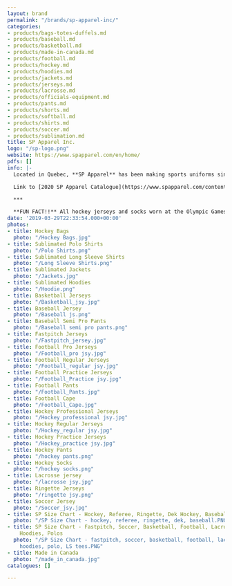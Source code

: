 ```yaml
---
layout: brand
permalink: "/brands/sp-apparel-inc/"
categories:
- products/bags-totes-duffels.md
- products/baseball.md
- products/basketball.md
- products/made-in-canada.md
- products/football.md
- products/hockey.md
- products/hoodies.md
- products/jackets.md
- products/jerseys.md
- products/lacrosse.md
- products/officials-equipment.md
- products/pants.md
- products/shorts.md
- products/softball.md
- products/shirts.md
- products/soccer.md
- products/sublimation.md
title: SP Apparel Inc.
logo: "/sp-logo.png"
website: https://www.spapparel.com/en/home/
pdfs: []
info: |-
  Located in Quebec, **SP Apparel** has been making sports uniforms since 1999.

  Link to [2020 SP Apparel Catalogue](https://www.spapparel.com/content/themes/sp-apparel/resources/assets/pdf/catalog.pdf) (in English & en français)

  ***

  **FUN FACT!!** All hockey jerseys and socks worn at the Olympic Games were made by SP Apparel and feature the Nike logo. From the Nagano games in 1998 to the Sotchi games in 2014, SP Apparel has been dressing athletes from all countries.
date: '2019-03-29T22:33:54.000+00:00'
photos:
- title: Hockey Bags
  photo: "/Hockey Bags.jpg"
- title: Sublimated Polo Shirts
  photo: "/Polo Shirts.png"
- title: Sublimated Long Sleeve Shirts
  photo: "/Long Sleeve Shirts.png"
- title: Sublimated Jackets
  photo: "/Jackets.jpg"
- title: Sublimated Hoodies
  photo: "/Hoodie.png"
- title: Basketball Jerseys
  photo: "/Basketball_jsy.jpg"
- title: Baseball Jersey
  photo: "/Baseball js.png"
- title: Baseball Semi Pro Pants
  photo: "/Baseball semi pro pants.png"
- title: Fastpitch Jerseys
  photo: "/Fastpitch_jersey.jpg"
- title: Football Pro Jerseys
  photo: "/Football_pro jsy.jpg"
- title: Football Regular Jerseys
  photo: "/Football_regular jsy.jpg"
- title: Football Practice Jerseys
  photo: "/Football_Practice jsy.jpg"
- title: Football Pants
  photo: "/Football_Pants.jpg"
- title: Football Cape
  photo: "/Football_Cape.jpg"
- title: Hockey Professional Jerseys
  photo: "/Hockey_professional jsy.jpg"
- title: Hockey Regular Jerseys
  photo: "/Hockey_regular jsy.jpg"
- title: Hockey Practice Jerseys
  photo: "/Hockey_practice jsy.jpg"
- title: Hockey Pants
  photo: "/hockey pants.png"
- title: Hockey Socks
  photo: "/hockey socks.png"
- title: Lacrosse jersey
  photo: "/lacrosse jsy.jpg"
- title: Ringette Jerseys
  photo: "/ringette jsy.png"
- title: Soccer Jersey
  photo: "/Soccer_jsy.jpg"
- title: SP Size Chart - Hockey, Referee, Ringette, Dek Hockey, Baseball
  photo: "/SP Size Chart - hockey, referee, ringette, dek, baseball.PNG"
- title: SP Size Chart - Fastpitch, Soccer, Basketball, Football, Lacrosse, Jackets,
    Hoodies, Polos
  photo: "/SP Size Chart - fastpitch, soccer, basketball, football, lacrosse, jackets,
    hoodies, polo, LS tees.PNG"
- title: Made in Canada
  photo: "/made_in_canada.jpg"
catalogues: []

---
```

